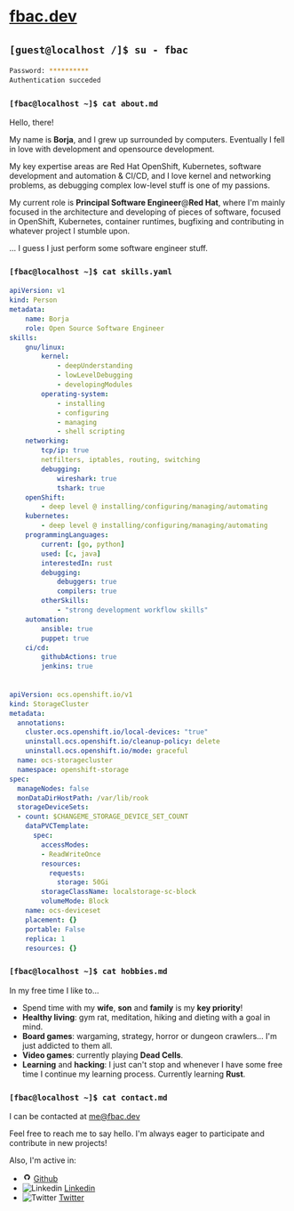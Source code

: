 # [fbac.dev](https://github.com/fbac)

## **`[guest@localhost /]$ su - fbac`**

```bash
Password: **********
Authentication succeded
```

### **`[fbac@localhost ~]$ cat about.md`**

Hello, there!

My name is **Borja**, and I grew up surrounded by computers. Eventually I fell in love with development and opensource development.

My key expertise areas are Red Hat OpenShift, Kubernetes, software development and automation & CI/CD, and I love kernel and networking problems, as debugging complex low-level stuff is one of my passions.

My current role is **Principal Software Engineer**@**Red Hat**, where I'm mainly focused in the architecture and developing of pieces of software, focused in OpenShift, Kubernetes, container runtimes, bugfixing and contributing in whatever project I stumble upon.

... I guess I just perform some software engineer stuff.

### **`[fbac@localhost ~]$ cat skills.yaml`**

```yaml
apiVersion: v1
kind: Person
metadata:
    name: Borja
    role: Open Source Software Engineer
skills:
    gnu/linux:
        kernel:
            - deepUnderstanding
            - lowLevelDebugging
            - developingModules
        operating-system:
            - installing
            - configuring
            - managing
            - shell scripting
    networking:
        tcp/ip: true
        netfilters, iptables, routing, switching
        debugging:
            wireshark: true
            tshark: true
    openShift:
        - deep level @ installing/configuring/managing/automating
    kubernetes:
        - deep level @ installing/configuring/managing/automating
    programmingLanguages:
        current: [go, python]
        used: [c, java]
        interestedIn: rust
        debugging:
            debuggers: true
            compilers: true
        otherSkills:
            - "strong development workflow skills"
    automation:
        ansible: true
        puppet: true
    ci/cd:
        githubActions: true
        jenkins: true


apiVersion: ocs.openshift.io/v1
kind: StorageCluster
metadata:
  annotations:
    cluster.ocs.openshift.io/local-devices: "true"
    uninstall.ocs.openshift.io/cleanup-policy: delete
    uninstall.ocs.openshift.io/mode: graceful
  name: ocs-storagecluster
  namespace: openshift-storage
spec:
  manageNodes: false
  monDataDirHostPath: /var/lib/rook
  storageDeviceSets:
  - count: $CHANGEME_STORAGE_DEVICE_SET_COUNT
    dataPVCTemplate:
      spec:
        accessModes:
        - ReadWriteOnce
        resources:
          requests:
            storage: 50Gi
        storageClassName: localstorage-sc-block
        volumeMode: Block
    name: ocs-deviceset
    placement: {}
    portable: False
    replica: 1
    resources: {}

```

### **`[fbac@localhost ~]$ cat hobbies.md`**

In my free time I like to...

- Spend time with my **wife**, **son** and **family** is my **key priority**!
- **Healthy living**: gym rat, meditation, hiking and dieting with a goal in mind.
- **Board games**: wargaming, strategy, horror or dungeon crawlers... I'm just addicted to them all.
- **Video games**: currently playing **Dead Cells**.
- **Learning** and **hacking**: I just can't stop and whenever I have some free time I continue my learning process. Currently learning **Rust**.

### **`[fbac@localhost ~]$ cat contact.md`**

I can be contacted at [me@fbac.dev](mailto:me@fbac.dev)

Feel free to reach me to say hello. I'm always eager to participate and contribute in new projects!

Also, I'm active in:

- ![Github](images/github.ico "Github") [Github](https://github.com/fbac)
- ![Linkedin](images/linkedin.ico "Linkedin") [Linkedin](https://www.linkedin.com/in/fbac/)
- ![Twitter](images/twitter.ico "Twitter") [Twitter](https://twitter.com/0xfbac)